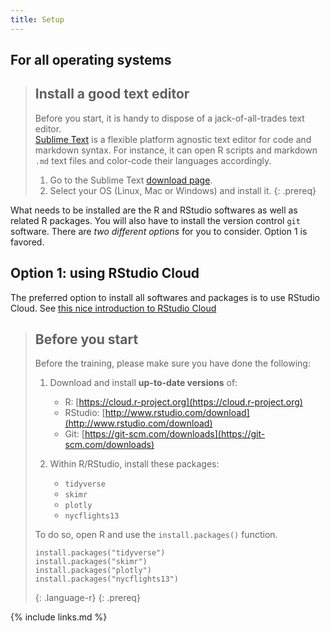 ```yaml
---
title: Setup
---
```


## For all operating systems

> ## Install a good text editor
> Before you start, it is handy to dispose of a jack-of-all-trades text editor.  
> [Sublime Text](https://www.sublimetext.com/) is a flexible platform agnostic text editor for code and markdown syntax. For instance, it can open R scripts and markdown `.md` text files and color-code their languages accordingly. 
> 1. Go to the Sublime Text [download page](https://www.sublimetext.com/3).
> 2. Select your OS (Linux, Mac or Windows) and install it.
{: .prereq}

What needs to be installed are the R and RStudio softwares as well as related R packages. You will also have to install the version control `git` software. There are _two different options_ for you to consider. Option 1 is favored.  

## Option 1: using RStudio Cloud

The preferred option to install all softwares and packages is to use RStudio Cloud. See [this nice introduction to RStudio Cloud](https://www.youtube.com/watch?v=SFpzr21Pavg)   


> ## Before you start
>
> Before the training, please make sure you have done the following: 
>
> 1. Download and install **up-to-date versions** of:
>    - R: [https://cloud.r-project.org](https://cloud.r-project.org)
>    - RStudio: [http://www.rstudio.com/download](http://www.rstudio.com/download) 
>    - Git: [https://git-scm.com/downloads](https://git-scm.com/downloads) 
>
> 2. Within R/RStudio, install these packages:
>    - `tidyverse`
>    - `skimr`
>    - `plotly`
>    - `nycflights13`
>
> To do so, open R and use the `install.packages()` function. 
>
> ~~~
> install.packages("tidyverse")
> install.packages("skimr")
> install.packages("plotly")
> install.packages("nycflights13")
> ~~~
> {: .language-r}
{: .prereq}


{% include links.md %}
